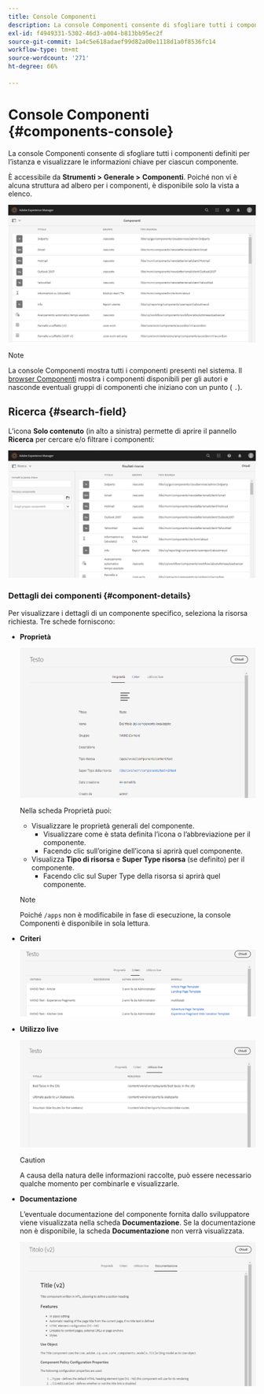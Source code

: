 ```yaml
---
title: Console Componenti
description: La console Componenti consente di sfogliare tutti i componenti definiti per la tua istanza
exl-id: f4949331-5302-46d3-a004-b813bb95ec2f
source-git-commit: 1a4c5e618adaef99d82a00e1118d1a0f8536fc14
workflow-type: tm+mt
source-wordcount: '271'
ht-degree: 66%

---
```


# Console Componenti {#components-console}

La console Componenti consente di sfogliare tutti i componenti definiti per l’istanza e visualizzare le informazioni chiave per ciascun componente.

È accessibile da **Strumenti >** **Generale >** **Componenti**. Poiché non vi è alcuna struttura ad albero per i componenti, è disponibile solo la vista a elenco.

![Console Componenti](/help/sites-cloud/authoring/assets/components-console.png)

>[!NOTE]
>
>La console Componenti mostra tutti i componenti presenti nel sistema. Il [browser Componenti](/help/sites-cloud/authoring/page-editor/editor-side-panel.md#components-browser) mostra i componenti disponibili per gli autori e nasconde eventuali gruppi di componenti che iniziano con un punto ( `.`).

## Ricerca {#search-field}

L’icona **Solo contenuto** (in alto a sinistra) permette di aprire il pannello **Ricerca** per cercare e/o filtrare i componenti:

![Ricerca nella console Componenti](/help/sites-cloud/authoring/assets/components-console-search.png)

### Dettagli dei componenti {#component-details}

Per visualizzare i dettagli di un componente specifico, seleziona la risorsa richiesta. Tre schede forniscono:

* **Proprietà**

  ![Proprietà della console Componenti](/help/sites-cloud/authoring/assets/components-console-properties.png)

  Nella scheda Proprietà puoi:

   * Visualizzare le proprietà generali del componente.
      * Visualizzare come è stata definita l’icona o l’abbreviazione per il componente. <!-- View how the [icon or abbreviation has been defined](/help/sites-developing/components-basics.md#component-icon-in-touch-ui) for the component.-->
      * Facendo clic sull’origine dell’icona si aprirà quel componente.
   * Visualizza **Tipo di risorsa** e **Super Type risorsa** (se definito) per il componente.
      * Facendo clic sul Super Type della risorsa si aprirà quel componente.

  >[!NOTE]
  >
  >Poiché `/apps` non è modificabile in fase di esecuzione, la console Componenti è disponibile in sola lettura.

* **Criteri**

  ![Criteri della console Componenti](/help/sites-cloud/authoring/assets/components-console-policies.png)

* **Utilizzo live**

  ![Utilizzo live dei componenti](/help/sites-cloud/authoring/assets/components-console-live-usage.png)

  >[!CAUTION]
  >
  >A causa della natura delle informazioni raccolte, può essere necessario qualche momento per combinarle e visualizzarle.

* **Documentazione**

  L’eventuale documentazione del componente fornita dallo sviluppatore viene visualizzata nella scheda **Documentazione**. Se la documentazione non è disponibile, la scheda **Documentazione** non verrà visualizzata. <!-- If the developer has provided [documentation for the component](/help/sites-developing/developing-components.md#documenting-your-component), it will appear on the **Documentation** tab. If there is no documentation available, the **Documentation** tab will not be shown.-->

  ![Documentazione relativa ai componenti](/help/sites-cloud/authoring/assets/components-console-documentation.png)
